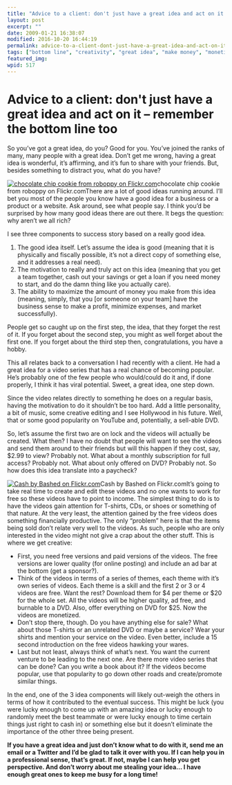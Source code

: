 ```yaml
---
title: "Advice to a client: don't just have a great idea and act on it – remember the bottom line too"
layout: post
excerpt: ""
date: 2009-01-21 16:38:07
modified: 2016-10-20 16:44:19
permalink: advice-to-a-client-dont-just-have-a-great-idea-and-act-on-it-remember-the-bottom-line-too/index.html
tags: ["bottom line", "creativity", "great idea", "make money", "monetize", "web strategy"]
featured_img: 
wpid: 517
---
```


# Advice to a client: don't just have a great idea and act on it – remember the bottom line too

So you’ve got a great idea, do you? Good for you. You’ve joined the ranks of many, many people with a great idea. Don’t get me wrong, having a great idea is wonderful, it’s affirming, and it’s fun to share with your friends. But, besides something to distract you, what do you have?

[![chocolate chip cookie from roboppy on Flickr.com](http://farm1.static.flickr.com/55/115562673_03b7fceea6.jpg "chocolate chip cookie from roboppy on Flickr.com")](http://flickr.com/photos/roboppy/115562673/)chocolate chip cookie from roboppy on Flickr.comThere are a lot of good ideas running around. I’ll bet you most of the people you know have a good idea for a business or a product or a website. Ask around, see what people say. I think you’d be surprised by how many good ideas there are out there. It begs the question: why aren’t we all rich?

I see three components to success story based on a really good idea.

1. The good idea itself. Let’s assume the idea is good (meaning that it is physically and fiscally possible, it’s not a direct copy of something else, and it addresses a real need).
2. The motivation to really and truly act on this idea (meaning that you get a team together, cash out your savings or get a loan if you need money to start, and do the damn thing like you actually care).
3. The ability to maximize the amount of money you make from this idea (meaning, simply, that you \[or someone on your team\] have the business sense to make a profit, minimize expenses, and market successfully).

People get so caught up on the first step, the idea, that they forget the rest of it. If you forget about the second step, you might as well forget about the first one. If you forget about the third step then, congratulations, you have a hobby.

This all relates back to a conversation I had recently with a client. He had a great idea for a video series that has a real chance of becoming popular. He’s probably one of the few people who would/could do it and, if done properly, I think it has viral potential. Sweet, a great idea, one step down.

Since the video relates directly to something he does on a regular basis, having the motivation to do it shouldn’t be too hard. Add a little personality, a bit of music, some creative editing and I see Hollywood in his future. Well, that or some good popularity on YouTube and, potentially, a sell-able DVD.

So, let’s assume the first two are on lock and the videos will actually be created. What then? I have no doubt that people will want to see the videos and send them around to their friends but will this happen if they cost, say, $2.99 to view? Probably not. What about a monthly subscription for full access? Probably not. What about only offered on DVD? Probably not. So how does this idea translate into a paycheck?

[![Cash by Bashed on Flickr.com](http://farm1.static.flickr.com/134/342506270_c571f4a5a2.jpg "Cash by Bashed on Flickr.com")](http://flickr.com/photos/enigmatic/342506270/)Cash by Bashed on Flickr.comIt’s going to take real time to create and edit these videos and no one wants to work for free so these videos have to point to income. The simplest thing to do is to have the videos gain attention for T-shirts, CDs, or shoes or something of that nature. At the very least, the attention gained by the free videos does something financially productive. The only “problem” here is that the items being sold don’t relate very well to the videos. As such, people who are only interested in the video might not give a crap about the other stuff. This is where we get creative:

- First, you need free versions and paid versions of the videos. The free versions are lower quality (for online posting) and include an ad bar at the bottom (get a sponsor?).
- Think of the videos in terms of a series of themes, each theme with it’s own series of videos. Each theme is a skill and the first 2 or 3 or 4 videos are free. Want the rest? Download them for $4 per theme or $20 for the whole set. All the videos will be higher quality, ad free, and burnable to a DVD. Also, offer everything on DVD for $25. Now the videos are monetized.
- Don’t stop there, though. Do you have anything else for sale? What about those T-shirts or an unrelated DVD or maybe a service? Wear your shirts and mention your service on the video. Even better, include a 15 second introduction on the free videos hawking your wares.
- Last but not least, always think of what’s next. You want the current venture to be leading to the next one. Are there more video series that can be done? Can you write a book about it? If the videos become popular, use that popularity to go down other roads and create/promote similar things.

In the end, one of the 3 idea components will likely out-weigh the others in terms of how it contributed to the eventual success. This might be luck (you were lucky enough to come up with an amazing idea or lucky enough to randomly meet the best teammate or were lucky enough to time certain things just right to cash in) or something else but it doesn’t eliminate the importance of the other three being present.

**If you have a great idea and just don’t know what to do with it, send me an email or a Twitter and I’d be glad to talk it over with you. If I can help you in a professional sense, that’s great. If not, maybe I can help you get perspective. And don’t worry about me stealing your idea… I have enough great ones to keep me busy for a long time!**